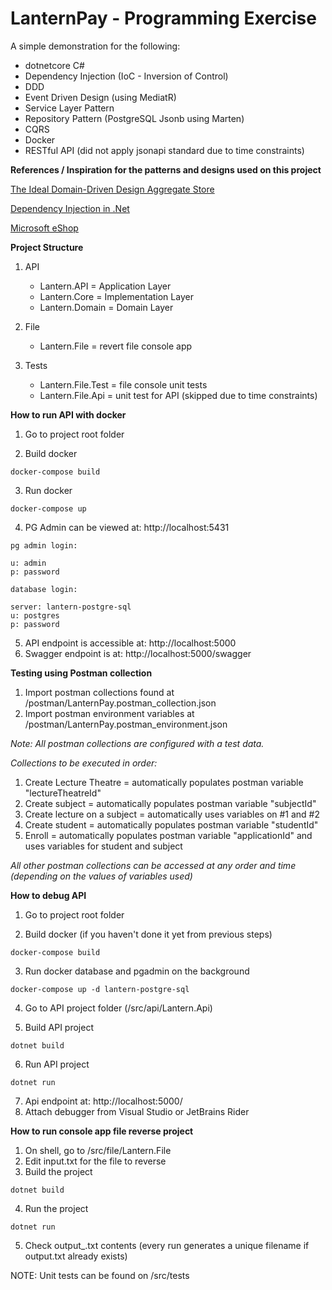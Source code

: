 # LanternPay - Programming Exercise

A simple demonstration for the following:

* dotnetcore C#
* Dependency Injection (IoC - Inversion of Control)
* DDD
* Event Driven Design (using MediatR)
* Service Layer Pattern
* Repository Pattern (PostgreSQL Jsonb using Marten)
* CQRS
* Docker
* RESTful API (did not apply jsonapi standard due to time constraints)

**References / Inspiration for the patterns and designs used on this project**

[The Ideal Domain-Driven Design Aggregate Store](https://kalele.io/the-ideal-domain-driven-design-aggregate-store/)

[Dependency Injection in .Net](http://sd.blackball.lv/library/Dependency_Injection_in_.NET_(2011).pdf)

[Microsoft eShop](https://github.com/dotnet-architecture/eShopOnContainers)

**Project Structure**
1. API

   * Lantern.API = Application Layer
   * Lantern.Core = Implementation Layer
   * Lantern.Domain = Domain Layer

2. File
    * Lantern.File = revert file console app

3. Tests
    * Lantern.File.Test = file console unit tests
    * Lantern.File.Api = unit test for API (skipped due to time constraints)

**How to run API with docker**

1. Go to project root folder 

2. Build docker
```
docker-compose build
```

3. Run docker
```
docker-compose up
```

4. PG Admin can be viewed at: http://localhost:5431
```
pg admin login:

u: admin
p: password

database login:

server: lantern-postgre-sql
u: postgres
p: password

```

5. API endpoint is accessible at: http://localhost:5000
6. Swagger endpoint is at: http://localhost:5000/swagger

**Testing using Postman collection**


1. Import postman collections found at /postman/LanternPay.postman_collection.json
2. Import postman environment variables at /postman/LanternPay.postman_environment.json

*Note: All postman collections are configured with a test data.*

*Collections to be executed in order:*
1. Create Lecture Theatre = automatically populates postman variable "lectureTheatreId"
2. Create subject = automatically populates postman variable "subjectId"
3. Create lecture on a subject = automatically uses variables on #1 and #2
4. Create student = automatically populates postman variable "studentId"
5. Enroll = automatically populates postman variable "applicationId" and uses variables for student and subject

*All other postman collections can be accessed at any order and time (depending on the values of variables used)*

**How to debug API**

1. Go to project root folder 

2. Build docker (if you haven't done it yet from previous steps)
```
docker-compose build
```

3. Run docker database and pgadmin on the background
```
docker-compose up -d lantern-postgre-sql
```

4. Go to API project folder (/src/api/Lantern.Api)

5. Build API project
```
dotnet build
```

6. Run API project
```
dotnet run
```

7. Api endpoint at: http://localhost:5000/
8. Attach debugger from Visual Studio or JetBrains Rider

**How to run console app file reverse project**

1. On shell, go to /src/file/Lantern.File
2. Edit input.txt for the file to reverse
3. Build the project
```
dotnet build
```
4. Run the project
```
dotnet run
````
5. Check output_<datetime tick value>.txt contents (every run generates a unique filename if output.txt already exists)
  
NOTE: Unit tests can be found on /src/tests
